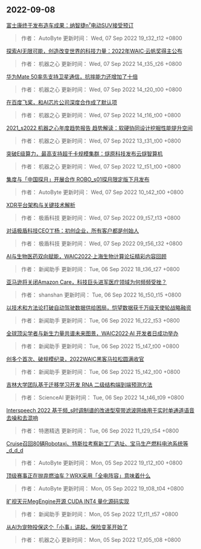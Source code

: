 
## 2022-09-08

 [富士康终于发布造车成果：纳智捷n⁷电动SUV接受预订](https://www.jiqizhixin.com/articles/2022-09-07-9)

> 作者： AutoByte  更新时间： Wed, 07 Sep 2022 19_t32_t12 +0800

 [探索AI无限可能，创造改变世界的科技力量：2022年WAIC·云帆奖得主公布](https://www.jiqizhixin.com/articles/2022-09-07-6)

> 作者： 机器之心  更新时间： Wed, 07 Sep 2022 14_t35_t26 +0800

 [华为Mate 50率先支持卫星通信，抗摔能力还增加了十倍](https://www.jiqizhixin.com/articles/2022-09-07-5)

> 作者： 机器之心  更新时间： Wed, 07 Sep 2022 14_t20_t00 +0800

 [在百度飞桨，和AI芯片公司深度合作成了默认项](https://www.jiqizhixin.com/articles/2022-09-07-4)

> 作者： 机器之心  更新时间： Wed, 07 Sep 2022 14_t16_t00 +0800

 [2021_s2022 机器之心年度趋势报告   趋势解读：软硬协同设计挖掘性能提升空间](https://www.jiqizhixin.com/articles/2022-09-07-3)

> 作者： 机器之心  更新时间： Wed, 07 Sep 2022 13_t31_t00 +0800

 [突破E级算力，最高支持超千卡规模集群：燧原科技发布云燧智算机](https://www.jiqizhixin.com/articles/2022-09-07-2)

> 作者： 机器之心  更新时间： Wed, 07 Sep 2022 12_t51_t00 +0800

 [集度与「中国探月」开展合作 ROBO_s01探月限定版下月发布](https://www.jiqizhixin.com/articles/2022-09-07)

> 作者： AutoByte  更新时间： Wed, 07 Sep 2022 10_t42_t00 +0800

 [XDR平台架构与关键技术解析](https://www.jiqizhixin.com/articles/2022-08-16-7)

> 作者： 极盾科技  更新时间： Wed, 07 Sep 2022 09_t57_t13 +0800

 [对话极盾科技CEO丁杨：初创企业，所有客户都是创始人](https://www.jiqizhixin.com/articles/2022-08-03-4)

> 作者： 极盾科技  更新时间： Wed, 07 Sep 2022 09_t56_t32 +0800

 [AI与生物医药双向赋能，WAIC2022·上海生物计算论坛精彩内容回顾](https://www.jiqizhixin.com/articles/2022-09-06-10)

> 作者： 新闻助手  更新时间： Tue, 06 Sep 2022 18_t36_t27 +0800

 [亚马逊将关闭Amazon Care，科技巨头进军医疗领域为何频频受挫？](https://www.jiqizhixin.com/articles/2022-09-06-9)

> 作者： shanshan  更新时间： Tue, 06 Sep 2022 16_t50_t15 +0800

 [以技术和方法论打破自动驾驶数据供给困局，恺望数据获千万级天使轮战略融资](https://www.jiqizhixin.com/articles/2022-09-06-8)

> 作者： 新闻助手  更新时间： Tue, 06 Sep 2022 16_t22_t53 +0800

 [全球顶尖学者与新生力量共谱未来图景，WAIC2022·AI 开发者日成功举办](https://www.jiqizhixin.com/articles/2022-09-06-7)

> 作者： 新闻助手  更新时间： Tue, 06 Sep 2022 15_t47_t00 +0800

 [创多个首次、破规模纪录，2022WAIC黑客马拉松圆满收官](https://www.jiqizhixin.com/articles/2022-09-06-6)

> 作者： 新闻助手  更新时间： Tue, 06 Sep 2022 15_t42_t00 +0800

 [吉林大学团队基于迁移学习开发 RNA 二级结构端到端预测方法](https://www.jiqizhixin.com/articles/2022-09-06-2)

> 作者： ScienceAI  更新时间： Tue, 06 Sep 2022 14_t46_t09 +0800

 [Interspeech 2022   基于频_s时调制谱的改进型窄带滤波网络用于实时单通道语音去噪和去混响](https://www.jiqizhixin.com/articles/2022-09-06)

> 作者： 特邀精选  更新时间： Tue, 06 Sep 2022 11_t29_t54 +0800

 [Cruise召回80辆Robotaxi、特斯拉考察新工厂选址、宝马生产燃料电池系统等_d_d_d](https://www.jiqizhixin.com/articles/2022-09-05-9)

> 作者： AutoByte  更新时间： Mon, 05 Sep 2022 19_t12_t00 +0800

 [顶级赛事正在抛弃燃油车？WRX采用「全电阵容」意味着什么](https://www.jiqizhixin.com/articles/2022-09-05-8)

> 作者： AutoByte  更新时间： Mon, 05 Sep 2022 19_t08_t04 +0800

 [旷视天元MegEngine开源 CUDA INT4 量化源码实现](https://www.jiqizhixin.com/articles/2022-09-05-7)

> 作者： 新闻助手  更新时间： Mon, 05 Sep 2022 17_t11_t57 +0800

 [从AI为宠物投保这个「小事」讲起，保险变革开始了](https://www.jiqizhixin.com/articles/2022-09-05-6)

> 作者： 机器之心  更新时间： Mon, 05 Sep 2022 17_t05_t08 +0800
